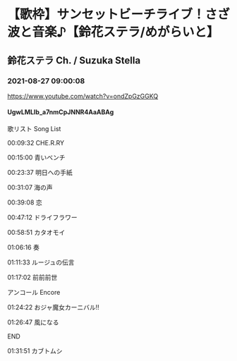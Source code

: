 # 【歌枠】サンセットビーチライブ！さざ波と音楽♪【鈴花ステラ/めがらいと】

## 鈴花ステラ Ch. / Suzuka Stella

### 2021-08-27 09:00:08

https://www.youtube.com/watch?v=ondZpGzGGKQ

#### UgwLMLIb_a7nmCpJNNR4AaABAg

歌リスト  Song List

00:09:32  CHE.R.RY

00:15:00  青いベンチ

00:23:37  明日への手紙

00:31:07  海の声

00:39:08  恋

00:47:12  ドライフラワー

00:58:51  カタオモイ

01:06:16  奏

01:11:33  ルージュの伝言

01:17:02  前前前世



アンコール  Encore

01:24:22  おジャ魔女カーニバル!!

01:26:47  風になる



END

01:31:51  カブトムシ

